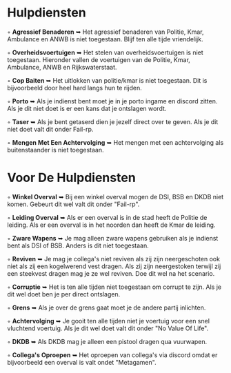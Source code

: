 # Hulpdiensten 

◦ <b>Agressief Benaderen</b> ➥ Het agressief benaderen van Politie, Kmar, Ambulance en ANWB is niet toegestaan. Blijf ten alle tijde vriendelijk.

◦ <b>Overheidsvoertuigen</b> ➥ Het stelen van overheidsvoertuigen is niet toegestaan. Hieronder vallen de voertuigen van de Politie, Kmar, Ambulance, ANWB en Rijkswaterstaat.

◦ <b>Cop Baiten</b> ➥ Het uitlokken van politie/kmar is niet toegestaan. Dit is bijvoorbeeld door heel hard langs hun te rijden.

◦ <b>Porto</b> ➥ Als je indienst bent moet je in je porto ingame en discord zitten. Als je dit niet doet is er een kans dat je ontslagen wordt.

◦ <b>Taser</b> ➥ Als je bent getaserd dien je jezelf direct over te geven. Als je dit niet doet valt dit onder Fail-rp.

◦ <b>Mengen Met Een Achtervolging</b> ➥ Het mengen met een achtervolging als buitenstaander is niet toegestaan.

# Voor De Hulpdiensten

◦ <b>Winkel Overval</b> ➥ Bij een winkel overval mogen de DSI, BSB en DKDB niet komen. Gebeurt dit wel valt dit onder "Fail-rp".

◦ <b>Leiding Overval</b> ➥ Als er een overval is in de stad heeft de Politie de leiding. Als er een overval is in het noorden dan heeft de Kmar de leiding.

◦ <b>Zware Wapens</b> ➥ Je mag alleen zware wapens gebruiken als je indienst bent als DSI of BSB. Anders is dit niet toegestaan.

◦ <b>Reviven</b> ➥ Je mag je collega's niet reviven als zij zijn neergeschoten ook niet als zij een kogelwerend vest dragen. Als zij zijn neergestoken terwijl zij een steekvest dragen mag je ze wel reviven. Doe dit wel na het scenario.

◦ <b>Corruptie</b> ➥ Het is ten alle tijden niet toegestaan om corrupt te zijn. Als je dit wel doet ben je per direct ontslagen.

◦ <b>Grens</b> ➥ Als je over de grens gaat moet je de andere partij inlichten. 

◦ <b>Achtervolging</b> ➥ Je gooit ten alle tijden niet je voertuig voor een snel vluchtend voertuig. Als je dit wel doet valt dit onder "No Value Of Life".

◦ <b>DKDB</b> ➥ Als DKDB mag je alleen een pistool dragen qua vuurwapen.

◦ <b>Collega's Oproepen</b> ➥ Het oproepen van collega's via discord omdat er bijvoorbeeld een overval is valt ondet "Metagamen".
